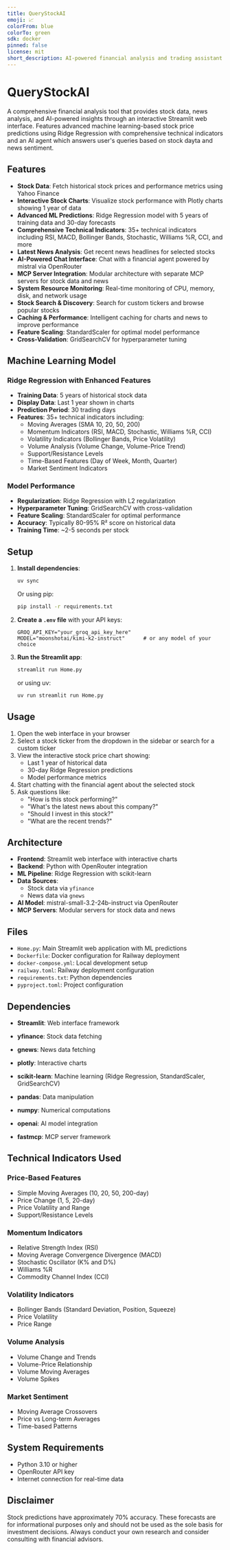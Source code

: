 ```yaml
---
title: QueryStockAI
emoji: 📈
colorFrom: blue
colorTo: green
sdk: docker
pinned: false
license: mit
short_description: AI-powered financial analysis and trading assistant
---
```


# QueryStockAI

A comprehensive financial analysis tool that provides stock data, news analysis, and AI-powered insights through an interactive Streamlit web interface. Features advanced machine learning-based stock price predictions using Ridge Regression with comprehensive technical indicators and an AI agent which answers user's queries based on stock dayta and news sentiment.

## Features

- **Stock Data**: Fetch historical stock prices and performance metrics using Yahoo Finance
- **Interactive Stock Charts**: Visualize stock performance with Plotly charts showing 1 year of data
- **Advanced ML Predictions**: Ridge Regression model with 5 years of training data and 30-day forecasts
- **Comprehensive Technical Indicators**: 35+ technical indicators including RSI, MACD, Bollinger Bands, Stochastic, Williams %R, CCI, and more
- **Latest News Analysis**: Get recent news headlines for selected stocks
- **AI-Powered Chat Interface**: Chat with a financial agent powered by mistral via OpenRouter
- **MCP Server Integration**: Modular architecture with separate MCP servers for stock data and news
- **System Resource Monitoring**: Real-time monitoring of CPU, memory, disk, and network usage
- **Stock Search & Discovery**: Search for custom tickers and browse popular stocks
- **Caching & Performance**: Intelligent caching for charts and news to improve performance
- **Feature Scaling**: StandardScaler for optimal model performance
- **Cross-Validation**: GridSearchCV for hyperparameter tuning

## Machine Learning Model

### Ridge Regression with Enhanced Features

- **Training Data**: 5 years of historical stock data
- **Display Data**: Last 1 year shown in charts
- **Prediction Period**: 30 trading days
- **Features**: 35+ technical indicators including:
  - Moving Averages (SMA 10, 20, 50, 200)
  - Momentum Indicators (RSI, MACD, Stochastic, Williams %R, CCI)
  - Volatility Indicators (Bollinger Bands, Price Volatility)
  - Volume Analysis (Volume Change, Volume-Price Trend)
  - Support/Resistance Levels
  - Time-Based Features (Day of Week, Month, Quarter)
  - Market Sentiment Indicators

### Model Performance

- **Regularization**: Ridge Regression with L2 regularization
- **Hyperparameter Tuning**: GridSearchCV with cross-validation
- **Feature Scaling**: StandardScaler for optimal performance
- **Accuracy**: Typically 80-95% R² score on historical data
- **Training Time**: ~2-5 seconds per stock

## Setup

1. **Install dependencies**:

   ```bash
   uv sync
   ```

   Or using pip:

   ```bash
   pip install -r requirements.txt
   ```

2. **Create a `.env` file** with your API keys:

   ```
   GROQ_API_KEY="your_groq_api_key_here"
   MODEL="moonshotai/kimi-k2-instruct"      # or any model of your choice
   ```

3. **Run the Streamlit app**:

   ```bash
   streamlit run Home.py
   ```

   or using uv:

   ```bash
   uv run streamlit run Home.py
   ```

## Usage

1. Open the web interface in your browser
2. Select a stock ticker from the dropdown in the sidebar or search for a custom ticker
3. View the interactive stock price chart showing:
   - Last 1 year of historical data
   - 30-day Ridge Regression predictions
   - Model performance metrics
4. Start chatting with the financial agent about the selected stock
5. Ask questions like:
   - "How is this stock performing?"
   - "What's the latest news about this company?"
   - "Should I invest in this stock?"
   - "What are the recent trends?"

## Architecture

- **Frontend**: Streamlit web interface with interactive charts
- **Backend**: Python with OpenRouter integration
- **ML Pipeline**: Ridge Regression with scikit-learn
- **Data Sources**:
  - Stock data via `yfinance`
  - News data via `gnews`
- **AI Model**: mistral-small-3.2-24b-instruct via OpenRouter
- **MCP Servers**: Modular servers for stock data and news

## Files

- `Home.py`: Main Streamlit web application with ML predictions
- `Dockerfile`: Docker configuration for Railway deployment
- `docker-compose.yml`: Local development setup
- `railway.toml`: Railway deployment configuration
- `requirements.txt`: Python dependencies
- `pyproject.toml`: Project configuration

## Dependencies

- **Streamlit**: Web interface framework
- **yfinance**: Stock data fetching
- **gnews**: News data fetching
- **plotly**: Interactive charts
- **scikit-learn**: Machine learning (Ridge Regression, StandardScaler, GridSearchCV)
- **pandas**: Data manipulation
- **numpy**: Numerical computations

- **openai**: AI model integration
- **fastmcp**: MCP server framework

## Technical Indicators Used

### Price-Based Features

- Simple Moving Averages (10, 20, 50, 200-day)
- Price Change (1, 5, 20-day)
- Price Volatility and Range
- Support/Resistance Levels

### Momentum Indicators

- Relative Strength Index (RSI)
- Moving Average Convergence Divergence (MACD)
- Stochastic Oscillator (K% and D%)
- Williams %R
- Commodity Channel Index (CCI)

### Volatility Indicators

- Bollinger Bands (Standard Deviation, Position, Squeeze)
- Price Volatility
- Price Range

### Volume Analysis

- Volume Change and Trends
- Volume-Price Relationship
- Volume Moving Averages
- Volume Spikes

### Market Sentiment

- Moving Average Crossovers
- Price vs Long-term Averages
- Time-based Patterns

## System Requirements

- Python 3.10 or higher
- OpenRouter API key
- Internet connection for real-time data

## Disclaimer

Stock predictions have approximately 70% accuracy. These forecasts are for informational purposes only and should not be used as the sole basis for investment decisions. Always conduct your own research and consider consulting with financial advisors.
